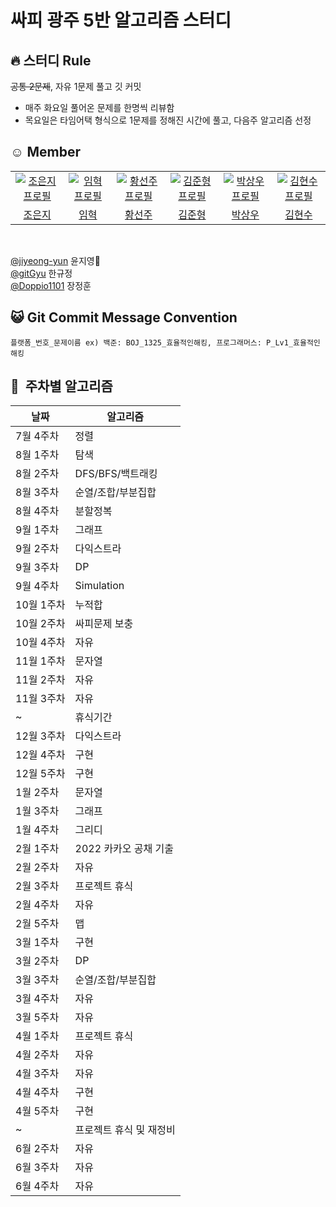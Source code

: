 # 싸피 광주 5반 알고리즘 스터디

## :fire: 스터디 Rule 

~~공통 2문제~~, 자유 1문제 풀고 깃 커밋
- 매주 화요일 풀어온 문제를 한명씩 리뷰함
- 목요일은 타임어택 형식으로 1문제를 정해진 시간에 풀고, 다음주 알고리즘 선정

## :relaxed: Member
<table>
    <tr>
      <td align="center">
        <a href="https://github.com/dmswl0311">
          <img src="https://avatars.githubusercontent.com/u/48826021?v=4" alt="조은지 프로필" />
        </a>
      </td>
      <td align="center">
        <a href="https://github.com/Hyuk9606">
          <img src="https://avatars.githubusercontent.com/u/87606735?v=4" alt="임혁 프로필" />
        </a>
      </td>  
      <td align="center">
        <a href="https://github.com/hwangseonju">
          <img src="https://avatars.githubusercontent.com/u/55452206?v=4" alt="황선주 프로필" />
        </a>
      </td>
      <td align="center">
        <a href="https://github.com/a2456542">
          <img src="https://avatars.githubusercontent.com/u/70923021?v=4" alt="김준형 프로필" />
        </a>
      </td>
      <td align="center">
        <a href="https://github.com/sangwoo420">
          <img src="https://avatars.githubusercontent.com/u/31755437?v=4" alt="박상우 프로필" />
        </a>
      </td>
      <td align="center">
        <a href="https://github.com/tomy9729">
          <img src="https://avatars.githubusercontent.com/u/52230306?v=4" alt="김현수 프로필" />
        </a>
      </td>
    </tr>
    <tr>
      <td align="center">
        <a href="https://github.com/dmswl0311">
          조은지<br />
        </a>
      </td>
      <td align="center">
        <a href="https://github.com/Hyuk9606">
          임혁<br />
        </a>
      </td>
      <td align="center">
        <a href="https://github.com/hwangseonju">
          황선주<br />
        </a>
      </td>
      <td align="center">
        <a href="https://github.com/a2456542">
          김준형<br />
        </a>
      </td>
      <td align="center">
        <a href="https://github.com/sangwoo420">
          박상우<br />
        </a>
      </td>
      <td align="center">
        <a href="https://github.com/tomy9729">
          김현수<br />
        </a>
      </td>
    </tr>
  </table>

  <br />

[@jiyeong-yun](https://github.com/jiyeong-yun) 윤지영🍖<br>
[@gitGyu](https://github.com/hangyujung ) 한규정 <br>
[@Doppio1101](https://github.com/Doppio1101 ) 장정훈 <br>


<!--  -[@dmswl0311 ](https://github.com/dmswl0311 )  <br>
 -[@Hyuk9606](https://github.com/Hyuk9606) <br>
 -[@hwangseonju](https://github.com/hwangseonju) <br>
 -[@jiyeong-yun](https://github.com/jiyeong-yun) <br>
 -[@a2456542](https://github.com/a2456542) <br>
 -[@gitGyu](https://github.com/hangyujung ) <br>
 -[@sangwoo420](https://github.com/sangwoo420 ) <br> -->

## 😺 Git Commit Message Convention
```
플랫폼_번호_문제이름 ex) 백준: BOJ_1325_효율적인해킹, 프로그래머스: P_Lv1_효율적인해킹
```

## 📘&nbsp; 주차별 알고리즘 

| 날짜          |   알고리즘     |
| ------------- | ------------- |
| 7월 4주차  | 정렬  |
| 8월 1주차  | 탐색  |
| 8월 2주차  | DFS/BFS/백트래킹  |
| 8월 3주차  | 순열/조합/부분집합  |
| 8월 4주차  | 분할정복 |
| 9월 1주차  | 그래프 |
| 9월 2주차  | 다익스트라 |
| 9월 3주차  | DP |
| 9월 4주차  | Simulation |
| 10월 1주차  | 누적합 |
| 10월 2주차  | 싸피문제 보충 |
| 10월 4주차  | 자유 |
| 11월 1주차  | 문자열 |
| 11월 2주차  | 자유 |
| 11월 3주차  | 자유 |
| ~ |  휴식기간  |
| 12월 3주차  | 다익스트라 |
| 12월 4주차  |  구현 |
| 12월 5주차  | 구현 |
| 1월 2주차  | 문자열 |
| 1월 3주차  | 그래프 |
| 1월 4주차  | 그리디 |
| 2월 1주차  | 2022 카카오 공채 기출 |
| 2월 2주차  | 자유 |
| 2월 3주차  | 프로젝트 휴식 |
| 2월 4주차  | 자유 |
| 2월 5주차  | 맵 |
| 3월 1주차  | 구현 |
| 3월 2주차  | DP |
| 3월 3주차  | 순열/조합/부분집합 |
| 3월 4주차  | 자유 |
| 3월 5주차  | 자유 |
| 4월 1주차  | 프로젝트 휴식 |
| 4월 2주차  | 자유 |
| 4월 3주차  | 자유 |
| 4월 4주차  | 구현 |
| 4월 5주차  | 구현 |
| ~  | 프로젝트 휴식 및 재정비 |
| 6월 2주차  | 자유 |
| 6월 3주차  | 자유 |
| 6월 4주차  | 자유 |

